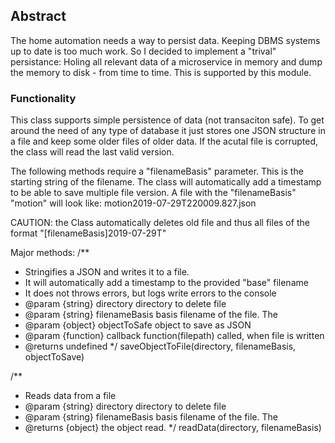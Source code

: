 <h2>Abstract</h2>
The home automation needs a way to persist data. Keeping DBMS systems up to date is too much work. So I decided to implement
a "trival" persistance: Holing all relevant data of a microservice in memory and dump the memory to disk - from time to time.
This is supported by this module.

<h3>Functionality</h3>
This class supports simple persistence of data (not transaciton safe). To get around the need of any type of database it just 
stores one JSON structure in a file and keep some older files of older data. If the acutal file is corrupted, the class will
read the last valid version. 

The following methods require a "filenameBasis" parameter. This is the starting string of the filename. The class will automatically
add a timestamp to be able to save multiple file version. 
A file with the "filenameBasis" "motion" will look like: motion2019-07-29T220009.827.json

CAUTION: the Class automatically deletes old file and thus all files of the format  "[filenameBasis]2019-07-29T"

Major methods:
/**
 * Stringifies a JSON and writes it to a file. 
 * It will automatically add a timestamp to the provided "base" filename
 * It does not throws errors, but logs write errors to the console
 * @param {string} directory directory to delete file
 * @param {string} filenameBasis basis filename of the file. The 
 * @param {object} objectToSafe object to save as JSON
 * @param {function} callback function(filepath) called, when file is written
 * @returns undefined
 */
saveObjectToFile(directory, filenameBasis, objectToSave)

/**
 * Reads data from a file
 * @param {string} directory directory to delete file
 * @param {string} filenameBasis basis filename of the file. The 
 * @returns {object} the object read.
 */
readData(directory, filenameBasis) 
